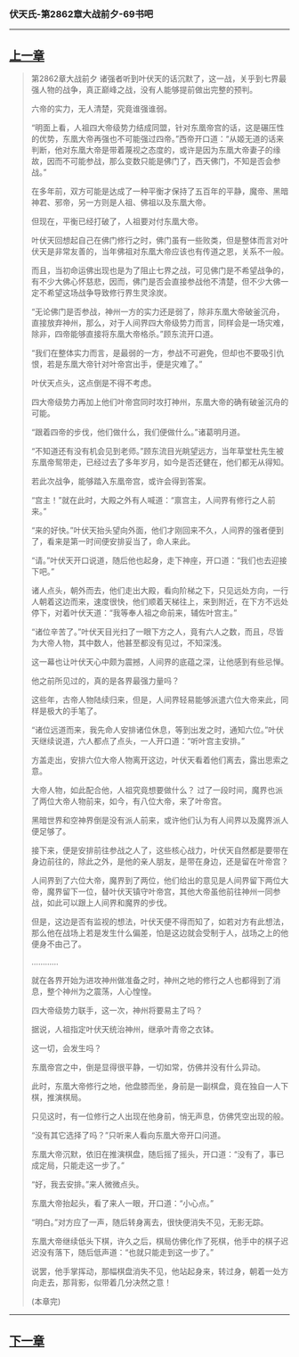 ### 伏天氏-第2862章大战前夕-69书吧

--------
[上一章](./2829cc3bb1d41acfc9c804fb954962ad.md)
--------


>
>
>
>第2862章大战前夕
>诸强者听到叶伏天的话沉默了，这一战，关乎到七界最强人物的战争，真正巅峰之战，没有人能够提前做出完整的预判。
>
>六帝的实力，无人清楚，究竟谁强谁弱。
>
>“明面上看，人祖四大帝级势力结成同盟，针对东凰帝宫的话，这是碾压性的优势，东凰大帝再强也不可能强过四帝。”西帝开口道：“从姬无道的话来判断，他对东凰大帝是带着蔑视之态度的，或许是因为东凰大帝妻子的缘故，因而不可能参战，那么变数只能是佛门了，西天佛门，不知是否会参战。”
>
>在多年前，双方可能是达成了一种平衡才保持了五百年的平静，魔帝、黑暗神君、邪帝，另一方则是人祖、佛祖以及东凰大帝。
>
>但现在，平衡已经打破了，人祖要对付东凰大帝。
>
>叶伏天回想起自己在佛门修行之时，佛门虽有一些败类，但是整体而言对叶伏天是非常友善的，当年佛祖对东凰大帝应该也有传道之恩，关系不一般。
>
>而且，当初命运佛出现也是为了阻止七界之战，可见佛门是不希望战争的，有不少大佛心怀慈悲，因而，佛门是否会直接参战他不清楚，但不少大佛一定不希望这场战争导致修行界生灵涂炭。
>
>“无论佛门是否参战，神州一方的实力还是弱了，除非东凰大帝破釜沉舟，直接放弃神州，那么，对于人间界四大帝级势力而言，同样会是一场灾难，除非，四帝能够直接将东凰大帝格杀。”顾东流开口道。
>
>“我们在整体实力而言，是最弱的一方，参战不可避免，但却也不要吸引仇恨，若是东凰大帝针对叶帝宫出手，便是灾难了。”
>
>叶伏天点头，这点倒是不得不考虑。
>
>四大帝级势力再加上他们叶帝宫同时攻打神州，东凰大帝的确有破釜沉舟的可能。
>
>“跟着四帝的步伐，他们做什么，我们便做什么。”诸葛明月道。
>
>“不知道还有没有机会见到老师。”顾东流目光眺望远方，当年草堂杜先生被东凰帝鸳带走，已经过去了多年岁月，如今是否还健在，他们都无从得知。
>
>若此次战争，能够踏入东凰帝宫，或许会得到答案。
>
>“宫主！”就在此时，大殿之外有人喊道：“禀宫主，人间界有修行之人前来。”
>
>“来的好快。”叶伏天抬头望向外面，他们才刚回来不久，人间界的强者便到了，看来是第一时间便安排妥当了，命人来此。
>
>“请。”叶伏天开口说道，随后他也起身，走下神座，开口道：“我们也去迎接下吧。”
>
>诸人点头，朝外而去，他们走出大殿，看向阶梯之下，只见远处方向，一行人朝着这边而来，速度很快，他们顺着天梯往上，来到附近，在下方不远处停下，对着叶伏天道：“我等奉人祖之命前来，辅佐叶宫主。”
>
>“诸位辛苦了。”叶伏天目光扫了一眼下方之人，竟有六人之数，而且，尽皆为大帝人物，其中数人，他甚至都没有见过，不知深浅。
>
>这一幕也让叶伏天心中颇为震撼，人间界的底蕴之深，让他感到有些忌惮。
>
>他之前所见过的，真的是各界最强力量吗？
>
>这些年，古帝人物陆续归来，但是，人间界轻易能够派遣六位大帝来此，同样是极大的手笔了。
>
>“诸位远道而来，我先命人安排诸位休息，等到出发之时，通知六位。”叶伏天继续说道，六人都点了点头，一人开口道：“听叶宫主安排。”
>
>方盖走出，安排六位大帝人物离开这边，叶伏天看着他们离去，露出思索之意。
>
>大帝人物，如此配合他，人祖究竟想要做什么？
>过了一段时间，魔界也派了两位大帝人物前来，如今，有八位大帝，来了叶帝宫。
>
>黑暗世界和空神界倒是没有派人前来，或许他们认为有人间界以及魔界派人便足够了。
>
>接下来，便是安排前往参战之人了，这些核心战力，叶伏天自然都是要带在身边前往的，除此之外，是他的亲人朋友，是带在身边，还是留在叶帝宫？
>
>人间界到了六位大帝，魔界到了两位，他们给出的意见是人间界留下两位大帝，魔界留下一位，替叶伏天镇守叶帝宫，其他大帝虽他前往神州一同参战，如此可以跟上人间界和魔界的步伐。
>
>但是，这边是否有监视的想法，叶伏天便不得而知了，如若对方有此想法，那么他在战场上若是发生什么偏差，怕是这边就会受制于人，战场之上的他便身不由己了。
>
>…………
>
>就在各界开始为进攻神州做准备之时，神州之地的修行之人也都得到了消息，整个神州为之震荡，人心惶惶。
>
>四大帝级势力联手，这一次，神州将要易主了吗？
>
>据说，人祖指定叶伏天统治神州，继承叶青帝之衣钵。
>
>这一切，会发生吗？
>
>东凰帝宫之中，倒是显得很平静，一切如常，仿佛并没有什么异动。
>
>此时，东凰大帝修行之地，他盘膝而坐，身前是一副棋盘，竟在独自一人下棋，推演棋局。
>
>只见这时，有一位修行之人出现在他身前，悄无声息，仿佛凭空出现的般。
>
>“没有其它选择了吗？”只听来人看向东凰大帝开口问道。
>
>东凰大帝沉默，依旧在推演棋盘，随后摇了摇头，开口道：“没有了，事已成定局，只能走这一步了。”
>
>“好，我去安排。”来人微微点头。
>
>东凰大帝抬起头，看了来人一眼，开口道：“小心点。”
>
>“明白。”对方应了一声，随后转身离去，很快便消失不见，无影无踪。
>
>东凰大帝继续低头下棋，许久之后，棋局仿佛化作了死棋，他手中的棋子迟迟没有落下，随后低声道：“也就只能走到这一步了。”
>
>说罢，他手掌挥动，那幅棋盘消失不见，他站起身来，转过身，朝着一处方向走去，那背影，似带着几分决然之意！
>
>(本章完)
>
>

--------
[下一章](./fdd81e4b2b34752a8394df5e3ff6a3a6.md)
--------

